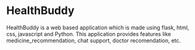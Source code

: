 # HealthBuddy

HealthBuddy is a web based application which is made using flask, html, css, javascript and Python.
This application provides features like medicine_recommendation, chat support, doctor recomendation, etc.
